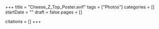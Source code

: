 +++
title = "Cheese_Z_Top_Poster.avif"
tags = ["Photos"]
categories = []
startDate = ""
draft = false
pages = []

citations = []
+++

